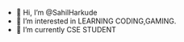 - 👋 Hi, I’m @SahilHarkude
- 👀 I’m interested in LEARNING CODING,GAMING.
- 🌱 I’m currently CSE STUDENT

<!---
SahilHarkude/SahilHarkude is a ✨ special ✨ repository because its `README.md` (this file) appears on your GitHub profile.
You can click the Preview link to take a look at your changes.
--->
